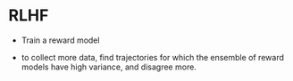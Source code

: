 # RLHF

- Train a reward model

- to collect more data, find trajectories for which the ensemble of reward models have high variance, and disagree more.
